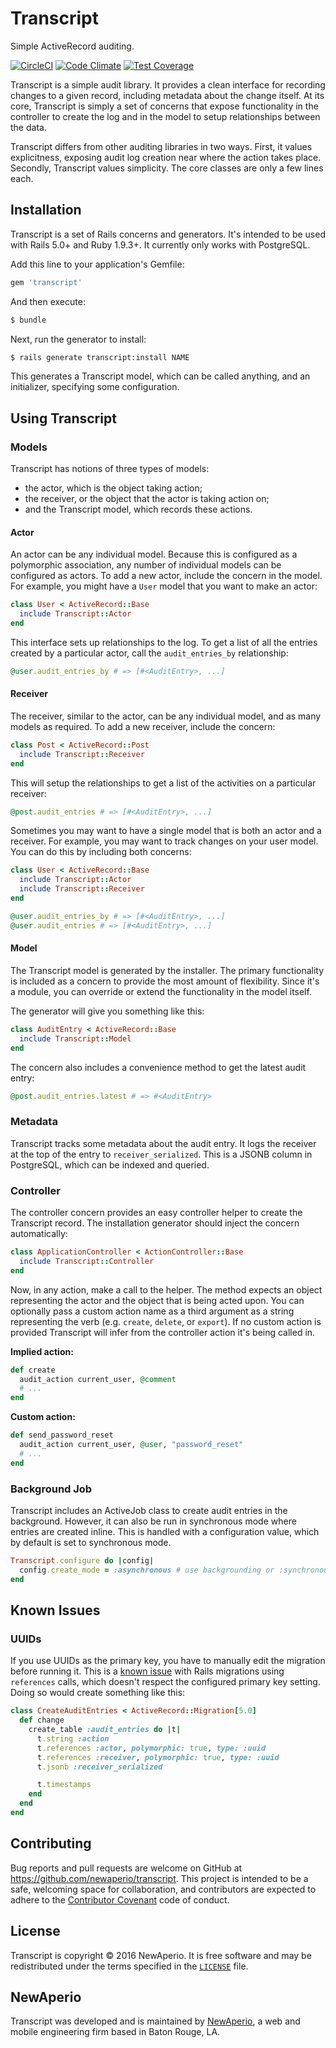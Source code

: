 # Transcript

Simple ActiveRecord auditing.

[![CircleCI](https://circleci.com/gh/newaperio/transcript.svg?style=svg)](https://circleci.com/gh/newaperio/transcript)
[![Code Climate](https://codeclimate.com/github/newaperio/transcript/badges/gpa.svg)](https://codeclimate.com/github/newaperio/transcript)
[![Test Coverage](https://codeclimate.com/github/newaperio/transcript/badges/coverage.svg)](https://codeclimate.com/github/newaperio/transcript/coverage)

Transcript is a simple audit library. It provides a clean interface for recording changes to a given record, including metadata about the change itself. At its core, Transcript is simply a set of concerns that expose functionality in the controller to create the log and in the model to setup relationships between the data.

Transcript differs from other auditing libraries in two ways. First, it values explicitness, exposing audit log creation near where the action takes place. Secondly, Transcript values simplicity. The core classes are only a few lines each.

## Installation

Transcript is a set of Rails concerns and generators. It's intended to be used with Rails 5.0+ and Ruby 1.9.3+. It currently only works with PostgreSQL.

Add this line to your application's Gemfile:

```ruby
gem 'transcript'
```

And then execute:

```sh
$ bundle
```

Next, run the generator to install:

```sh
$ rails generate transcript:install NAME
```

This generates a Transcript model, which can be called anything, and an initializer, specifying some configuration.

## Using Transcript

### Models

Transcript has notions of three types of models:

- the actor, which is the object taking action;
- the receiver, or the object that the actor is taking action on;
- and the Transcript model, which records these actions.

#### Actor

An actor can be any individual model. Because this is configured as a polymorphic association, any number of individual models can be configured as actors. To add a new actor, include the concern in the model. For example, you might have a `User` model that you want to make an actor:

```ruby
class User < ActiveRecord::Base
  include Transcript::Actor
end
```

This interface sets up relationships to the log. To get a list of all the entries created by a particular actor, call the `audit_entries_by` relationship:

```ruby
@user.audit_entries_by # => [#<AuditEntry>, ...]
```

#### Receiver

The receiver, similar to the actor, can be any individual model, and as many models as required. To add a new receiver, include the concern:

```ruby
class Post < ActiveRecord::Post
  include Transcript::Receiver
end
```

This will setup the relationships to get a list of the activities on a particular receiver:

```ruby
@post.audit_entries # => [#<AuditEntry>, ...]
```

Sometimes you may want to have a single model that is both an actor and a receiver. For example, you may want to track changes on your user model. You can do this by including both concerns:

```ruby
class User < ActiveRecord::Base
  include Transcript::Actor
  include Transcript::Receiver
end
```

```ruby
@user.audit_entries_by # => [#<AuditEntry>, ...]
@user.audit_entries # => [#<AuditEntry>, ...]
```

#### Model

The Transcript model is generated by the installer. The primary functionality is included as a concern to provide the most amount of flexibility. Since it's a module, you can override or extend the functionality in the model itself.

The generator will give you something like this:

```ruby
class AuditEntry < ActiveRecord::Base
  include Transcript::Model
end
```

The concern also includes a convenience method to get the latest audit entry:

```ruby
@post.audit_entries.latest # => #<AuditEntry>
```

### Metadata

Transcript tracks some metadata about the audit entry. It logs the receiver at the top of the entry to `receiver_serialized`. This is a JSONB column in PostgreSQL, which can be indexed and queried.

### Controller

The controller concern provides an easy controller helper to create the Transcript record. The installation generator should inject the concern automatically:

```ruby
class ApplicationController < ActionController::Base
  include Transcript::Controller
end
```

Now, in any action, make a call to the helper. The method expects an object representing the actor and the object that is being acted upon. You can optionally pass a custom action name as a third argument as a string representing the verb (e.g. `create`, `delete`, or `export`). If no custom action is provided Transcript will infer from the controller action it's being called in.

**Implied action:**
```ruby
def create
  audit_action current_user, @comment
  # ...
end
```

**Custom action:**
```ruby
def send_password_reset
  audit_action current_user, @user, "password_reset"
  # ...
end
```

### Background Job

Transcript includes an ActiveJob class to create audit entries in the background. However, it can also be run in synchronous mode where entries are created inline. This is handled with a configuration value, which by default is set to synchronous mode.

```ruby
Transcript.configure do |config|
  config.create_mode = :asynchronous # use backgrounding or :synchronous for inline
end
```

## Known Issues

### UUIDs

If you use UUIDs as the primary key, you have to manually edit the migration before running it. This is a [known issue](https://github.com/rails/rails/issues/23422) with Rails migrations using `references` calls, which doesn't respect the configured primary key setting. Doing so would create something like this:

```ruby
class CreateAuditEntries < ActiveRecord::Migration[5.0]
  def change
    create_table :audit_entries do |t|
      t.string :action
      t.references :actor, polymorphic: true, type: :uuid
      t.references :receiver, polymorphic: true, type: :uuid
      t.jsonb :receiver_serialized

      t.timestamps
    end
  end
end
```

## Contributing

Bug reports and pull requests are welcome on GitHub at https://github.com/newaperio/transcript. This project is intended to be a safe, welcoming space for collaboration, and contributors are expected to adhere to the [Contributor Covenant](http://contributor-covenant.org) code of conduct.

## License

Transcript is copyright &copy; 2016 NewAperio. It is free software and may be redistributed under the terms specified in the [`LICENSE`](/LICENSE) file.

## NewAperio

Transcript was developed and is maintained by [NewAperio](http://newaperio.com), a web and mobile engineering firm based in Baton Rouge, LA.
